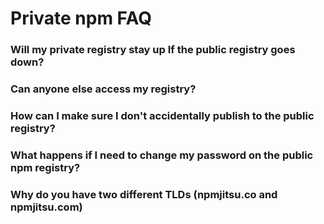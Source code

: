 # Private npm FAQ

### Will my private registry stay up If the public registry goes down?

### Can anyone else access my registry?

### How can I make sure I don't accidentally publish to the public registry?

### What happens if I need to change my password on the public npm registry?

### Why do you have two different TLDs (npmjitsu.co and npmjitsu.com)


[meta:title]: <> (FAQ)